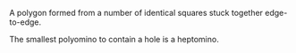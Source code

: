 A polygon formed from a number of identical squares stuck together
edge-to-edge.

The smallest polyomino to contain a hole is a heptomino.
